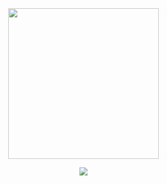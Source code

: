 <div id="header" align="center">
  <img src="https://media.giphy.com/media/M9gbBd9nbDrOTu1Mqx/giphy.gif" width="300"/>
</div>

</br>
<div id="skills" align="center">
  <img src = "https://skillicons.dev/icons?i=c,cpp,cs,dotnet,azure,js,html,css,python,opencv,java,git,github,mysql" /img>
</div>
